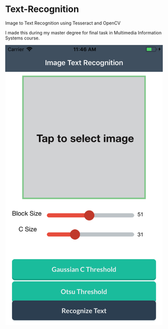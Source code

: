 # Text-Recognition
Image to Text Recognition using Tesseract and OpenCV

I made this during my master degree for final task in Multimedia Information Systems course.

![Screenshot](https://github.com/xeravim/Text-Recognition/blob/master/Image%20to%20Text%20Recognition.png)
